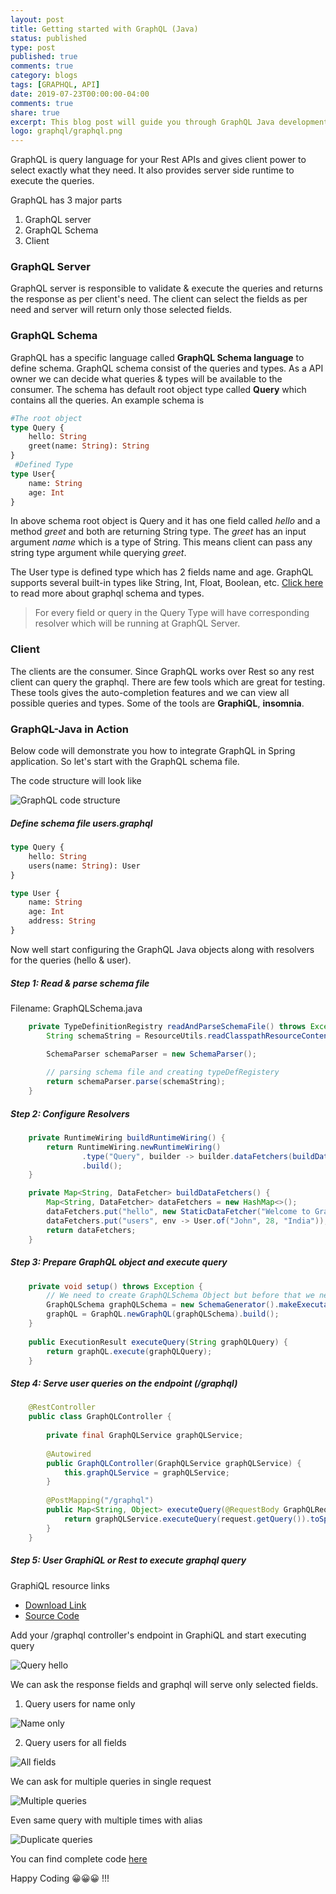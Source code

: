 ```yaml
---
layout: post
title: Getting started with GraphQL (Java)
status: published
type: post
published: true
comments: true
category: blogs
tags: [GRAPHQL, API]
date: 2019-07-23T00:00:00-04:00
comments: true
share: true
excerpt: This blog post will guide you through GraphQL Java development
logo: graphql/graphql.png
---
```


GraphQL is query language for your Rest APIs and gives client power to select exactly what they need. It also provides server side runtime to execute the queries.

GraphQL has 3 major parts
1. GraphQL server
2. GraphQL Schema
3. Client

### GraphQL Server
GraphQL server is responsible to validate & execute the queries and returns the response as per client's need. The client can select the fields as per need and server will return only those selected fields.  

### GraphQL Schema
GraphQL has a specific language called __GraphQL Schema language__ to define schema. GraphQL schema consist of the queries and types. As a API owner we can decide what queries & types will be available to the consumer.
The schema has default root object type called __Query__ which contains all the queries.
An example schema is

```graphql
#The root object
type Query {
    hello: String
    greet(name: String): String
}
 #Defined Type
type User{
    name: String
    age: Int
}
```
In above schema root object is Query and it has one field called *hello* and a method *greet* and both are returning String type. The *greet* has an input argument *name* which is a type of String. This means client can pass any string type argument while querying *greet*.

The User type is defined type which has 2 fields name and age. GraphQL supports several built-in types like String, Int, Float, Boolean, etc. [Click here](https://graphql.org/learn/schema/) to read more about graphql schema and types.

> For every field or query in the Query Type will have corresponding resolver which will be running at GraphQL Server. 
 
### Client
The clients are the consumer. Since GraphQL works over Rest so any rest client can query the graphql. There are few tools which are great for testing. These tools gives the auto-completion features and we can view all possible queries and types.
Some of the tools are __GraphiQL__, __insomnia__. 

### GraphQL-Java in Action
Below code will demonstrate you how to integrate GraphQL in Spring application. So let's start with the GraphQL schema file. 

The code structure will look like

![GraphQL code structure](/images/graphql/graphql-code-structure.png)

##### Define schema file users.graphql

```graphql
type Query {
    hello: String
    users(name: String): User
}

type User {
    name: String
    age: Int
    address: String
}
```
Now well start configuring the GraphQL Java objects along with resolvers for the queries (hello & user).

##### Step 1: Read & parse schema file

Filename: GraphQLSchema.java
```java
    private TypeDefinitionRegistry readAndParseSchemaFile() throws Exception {
        String schemaString = ResourceUtils.readClasspathResourceContent("users.graphql");

        SchemaParser schemaParser = new SchemaParser();
        
        // parsing schema file and creating typeDefRegistery
        return schemaParser.parse(schemaString);
    }
```

##### Step 2: Configure Resolvers

```java
    private RuntimeWiring buildRuntimeWiring() {
        return RuntimeWiring.newRuntimeWiring()
                .type("Query", builder -> builder.dataFetchers(buildDataFetchers()))
                .build();
    }

    private Map<String, DataFetcher> buildDataFetchers() {
        Map<String, DataFetcher> dataFetchers = new HashMap<>();
        dataFetchers.put("hello", new StaticDataFetcher("Welcome to GraphQL world."));
        dataFetchers.put("users", env -> User.of("John", 28, "India"));
        return dataFetchers;
    }
```

##### Step 3: Prepare GraphQL object and execute query

```java
    private void setup() throws Exception {
        // We need to create GraphQLSchema Object but before that we need to configure resolvers 
        GraphQLSchema graphQLSchema = new SchemaGenerator().makeExecutableSchema(readAndParseSchemaFile(), buildRuntimeWiring());
        graphQL = GraphQL.newGraphQL(graphQLSchema).build();
    }
    
    public ExecutionResult executeQuery(String graphQLQuery) {
        return graphQL.execute(graphQLQuery);
    }
``` 

##### Step 4: Serve user queries on the endpoint (/graphql)


```java
    @RestController
    public class GraphQLController {
    
        private final GraphQLService graphQLService;
    
        @Autowired
        public GraphQLController(GraphQLService graphQLService) {
            this.graphQLService = graphQLService;
        }
    
        @PostMapping("/graphql")
        public Map<String, Object> executeQuery(@RequestBody GraphQLRequest request) {
            return graphQLService.executeQuery(request.getQuery()).toSpecification();
        }
    }
```

##### Step 5: User GraphiQL or Rest to execute graphql query 
GraphiQL resource links 
* [Download Link](https://github.com/graphql/graphiql)
* [Source Code](https://github.com/graphql/graphiql)

Add your /graphql controller's endpoint in GraphiQL and start executing query

![Query hello](/images/graphql/gqlq1.png)

We can ask the response fields and graphql will serve only selected fields.
1. Query users for name only

![Name only](/images/graphql/gqlq2.png)

2. Query users for all fields

![All fields](/images/graphql/gqlq3.png)

We can ask for multiple queries in single request

![Multiple queries](/images/graphql/gqlq4.png)

Even same query with multiple times with alias

![Duplicate queries](/images/graphql/gqlq5.png)

You can find complete code [here](https://github.com/jeetmp3/tutorials/tree/master/graphql-java-intro)

Happy Coding 😀😀😀 !!!